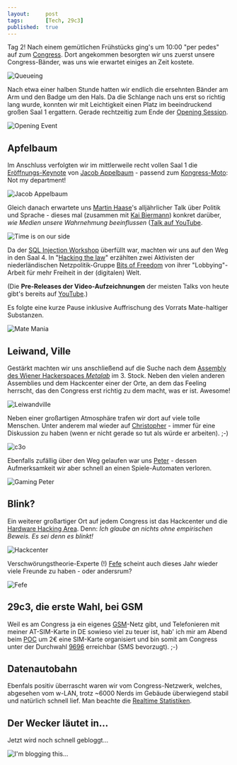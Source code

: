 ```yaml
---
layout: 	post
tags: 		[Tech, 29c3]
published: 	true
---
```


Tag 2! Nach einem gemütlichen Frühstücks ging's um 10:00 "per pedes" auf zum [Congress](https://events.ccc.de/congress/2012/wiki). Dort angekommen besorgten wir uns zuerst unsere Congress-Bänder, was uns wie erwartet einiges an Zeit kostete.

![Queueing](http://2904.cc/blogimg/29c3/1_1_eingang.jpg)

Nach etwa einer halben Stunde hatten wir endlich die ersehnten Bänder am Arm und den Badge um den Hals. Da die Schlange nach uns erst so richtig lang wurde, konnten wir mit Leichtigkeit einen Platz im beeindruckend großen Saal 1 ergattern. Gerade rechtzeitig zum Ende der [Opening Session](http://events.ccc.de/congress/2012/Fahrplan/events/5399.en.html).

![Opening Event](http://2904.cc/blogimg/29c3/1_2_opening.jpg)

## Apfelbaum

Im Anschluss verfolgten wir im mittlerweile recht vollen Saal 1 die [Eröffnungs-Keynote](http://events.ccc.de/congress/2012/Fahrplan/events/5385.en.html) von [Jacob Appelbaum](https://twitter.com/ioerror) - passend zum [Kongress-Moto](https://www.youtube.com/watch?v=iDjmEj25k5U): Not my department!

![Jacob Appelbaum](http://2904.cc/blogimg/29c3/1_3_jacob.jpg)

Gleich danach erwartete uns [Martin Haase](https://twitter.com/martinhaase)'s alljährlicher Talk über Politik und Sprache - dieses mal (zusammen mit [Kai Biermann](https://twitter.com/kaibiermann)) konkret darüber, *wie Medien unsere Wahrnehmung beeinflussen* ([Talk auf YouTube](http://www.youtube.com/watch?v=4ONHziWZ52U). 

![Time is on our side](http://2904.cc/blogimg/29c3/1_4_time.jpg)

Da der [SQL Injection Workshop](https://events.ccc.de/congress/2012/wiki/SQL_Injection_Workshop_-_Basics) überfüllt war, machten wir uns auf den Weg in den Saal 4. In "[Hacking the law](http://events.ccc.de/congress/2012/Fahrplan/events/5395.en.html)" erzählten zwei Aktivisten der niederländischen Netzpolitik-Gruppe [Bits of Freedom](https://www.bof.nl/home/english-bits-of-freedom/) von ihrer "Lobbying"-Arbeit für mehr Freiheit in der (digitalen) Welt.

(Die **Pre-Releases der Video-Aufzeichnungen** der meisten Talks von heute gibt's bereits auf [YouTube](http://www.youtube.com/user/CCCdeVideos/videos?view=0).)

Es folgte eine kurze Pause inklusive Auffrischung des Vorrats Mate-haltiger Substanzen.

![Mate Mania](http://2904.cc/blogimg/29c3/1_5_mate.jpg)

## Leiwand, Ville

Gestärkt machten wir uns anschließend auf die Suche nach dem [Assembly des Wiener Hackerspaces *Metalab*](http://events.ccc.de/congress/2012/wiki/Metalab) im 3. Stock. Neben den vielen anderen Assemblies und dem Hackcenter einer der Orte, an dem das Feeling herrscht, das den Congress erst richtig zu dem macht, was er ist. Awesome!

![Leiwandville](http://2904.cc/blogimg/29c3/1_6_leiwandville.jpg)

Neben einer großartigen Atmosphäre trafen wir dort auf viele tolle Menschen. Unter anderem mal wieder auf [Christopher](https://twitter.com/c3o) - immer für eine Diskussion zu haben (wenn er nicht gerade so tut als würde er arbeiten). ;-)

![c3o](http://2904.cc/blogimg/29c3/1_7_c3o.jpg)

Ebenfalls zufällig über den Weg gelaufen war uns [Peter](https://twitter.com/PeterTheOne) - dessen Aufmerksamkeit wir aber schnell an einen Spiele-Automaten verloren.

![Gaming Peter](http://2904.cc/blogimg/29c3/1_8_peter.jpg)

## Blink?

Ein weiterer großartiger Ort auf jedem Congress ist das Hackcenter und die [Hardware Hacking Area](https://events.ccc.de/congress/2012/wiki/Hardware_Hacking_Area). Denn:
*Ich glaube an nichts ohne empirischen Beweis. Es sei denn es blinkt!*

![Hackcenter](http://2904.cc/blogimg/29c3/1_9_blink.jpg)

Verschwörungstheorie-Experte (!) [Fefe](http://blog.fefe.de/) scheint auch dieses Jahr wieder viele Freunde zu haben - oder andersrum?

![Fefe](http://2904.cc/blogimg/29c3/1_10_fefe.jpg)

## 29c3, die erste Wahl, bei GSM

Weil es am Congress ja ein eigenes [GSM](https://events.ccc.de/congress/2012/wiki/GSM)-Netz gibt, und Telefonieren mit meiner AT-SIM-Karte in DE sowieso viel zu teuer ist, hab' ich mir am Abend beim [POC](https://events.ccc.de/congress/2012/wiki/POC) um 2€ eine SIM-Karte organisiert und bin somit am Congress unter der Durchwahl [9696](https://www.eventphone.de/guru2/phonebook?event=29C3&s=9696) erreichbar (SMS bevorzugt). ;-)

## Datenautobahn

Ebenfals positiv überrascht waren wir vom Congress-Netzwerk, welches, abgesehen vom w-LAN, trotz ~6000 Nerds im Gebäude überwiegend stabil und natürlich schnell lief. Man beachte die [Realtime Statistiken](http://dashboard.congress.ccc.de/).

## Der Wecker läutet in...

Jetzt wird noch schnell gebloggt...

![I'm blogging this...](http://2904.cc/blogimg/29c3/1_0_chilling.jpg)